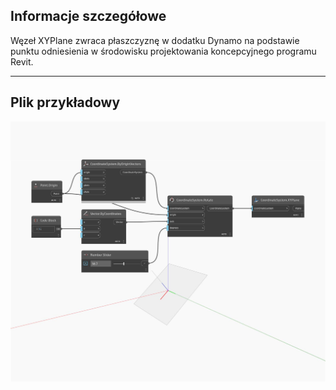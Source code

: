 ## Informacje szczegółowe
Węzeł XYPlane zwraca płaszczyznę w dodatku Dynamo na podstawie punktu odniesienia w środowisku projektowania koncepcyjnego programu Revit.
___
## Plik przykładowy

![XYPlane](./Autodesk.DesignScript.Geometry.CoordinateSystem.XYPlane_img.jpg)

